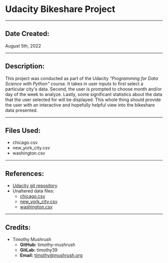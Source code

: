 # Udacity Bikeshare Project
___
## Date Created:
August 5th, 2022
___
## Description:
This project was conducted as part of the Udacity *"Programming for Data Science with Python"* course. It takes in 
user inputs to first select a particular city's data. Second, the user is prompted to choose month and/or day of the 
week to analyze. Lastly, some significant statistics about the data that the user selected for will be displayed. 
This whole thing should provide the user with an interactive and hopefully helpful view into the 
bikeshare data presented.
___
## Files Used:
- chicago.csv
- new_york_city.csv
- washington.csv
___
## References:
- [Udacity git repository](https://github.com/udacity/pdsnd_github)
- Unaltered data files:
  - [chicago.csv](https://www.divvybikes.com/system-data)
  - [new_york_city.csv](https://www.citibikenyc.com/system-data)
  - [washington.csv](https://www.capitalbikeshare.com/system-data)
___
## Credits:
- Timothy Mushrush 
  - **GitHub:** timothy-mushrush
  - **GitLab:** timothy39
  - **Email:** timothy@mushrush.org